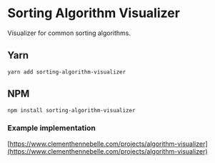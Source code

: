 # Sorting Algorithm Visualizer

Visualizer for common sorting algorithms.

## Yarn
`yarn add sorting-algorithm-visualizer`

## NPM
`npm install sorting-algorithm-visualizer`

### Example implementation

[https://www.clementhennebelle.com/projects/algorithm-visualizer](https://www.clementhennebelle.com/projects/algorithm-visualizer)